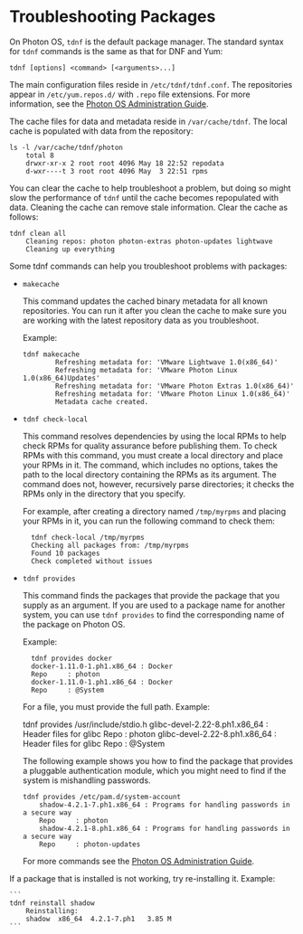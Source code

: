 # Troubleshooting Packages

On Photon OS, `tdnf` is the default package manager. The standard syntax for `tdnf` commands is the same as that for DNF and Yum: 
	
```
tdnf [options] <command> [<arguments>...]
```

The main configuration files reside in `/etc/tdnf/tdnf.conf`. The repositories appear in `/etc/yum.repos.d/` with `.repo` file extensions. For more information, see the [Photon OS Administration Guide](https://github.com/vmware/photon/blob/master/docs/photon-admin-guide.md).

The cache files for data and metadata reside in `/var/cache/tdnf`. The local cache is populated with data from the repository: 
	
```
ls -l /var/cache/tdnf/photon
	total 8
	drwxr-xr-x 2 root root 4096 May 18 22:52 repodata
	d-wxr----t 3 root root 4096 May  3 22:51 rpms
```

You can clear the cache to help troubleshoot a problem, but doing so might slow the performance of `tdnf` until the cache becomes repopulated with data. Cleaning the cache can remove stale information. Clear the cache as follows: 
	
```
tdnf clean all
	Cleaning repos: photon photon-extras photon-updates lightwave
	Cleaning up everything
```

Some tdnf commands can help you troubleshoot problems with packages:

- `makecache` 

    This command updates the cached binary metadata for all known repositories. You can run it after you clean the cache to make sure you are working with the latest repository data as you troubleshoot. 
    
    Example:
       
    ```
    tdnf makecache
           	Refreshing metadata for: 'VMware Lightwave 1.0(x86_64)'
           	Refreshing metadata for: 'VMware Photon Linux 1.0(x86_64)Updates'
           	Refreshing metadata for: 'VMware Photon Extras 1.0(x86_64)'
           	Refreshing metadata for: 'VMware Photon Linux 1.0(x86_64)'
           	Metadata cache created.
    ```

- `tdnf check-local`
    
    This command resolves dependencies by using the local RPMs to help check RPMs for quality assurance before publishing them. To check RPMs with this command, you must create a local directory and place your RPMs in it. The command, which includes no options, takes the path to the local directory containing the RPMs as its argument. The command does not, however, recursively parse directories; it checks the RPMs only in the directory that you specify. 
    
    For example, after creating a directory named `/tmp/myrpms` and placing your RPMs in it, you can run the following command to check them:  
    
    	tdnf check-local /tmp/myrpms
    	Checking all packages from: /tmp/myrpms
    	Found 10 packages
    	Check completed without issues
    
- `tdnf provides`
    
    This command finds the packages that provide the package that you supply as an argument. If you are used to a package name for another system, you can use `tdnf provides` to find the corresponding name of the package on Photon OS. 
    
    Example: 
    
    	tdnf provides docker
    	docker-1.11.0-1.ph1.x86_64 : Docker
    	Repo     : photon
    	docker-1.11.0-1.ph1.x86_64 : Docker
    	Repo     : @System

    For a file, you must provide the full path. Example: 

	tdnf provides /usr/include/stdio.h
	glibc-devel-2.22-8.ph1.x86_64 : Header files for glibc
	Repo     : photon
	glibc-devel-2.22-8.ph1.x86_64 : Header files for glibc
	Repo     : @System

    The following example shows you how to find the package that provides a pluggable authentication module, which you might need to find if the system is mishandling passwords. 

    ```
    tdnf provides /etc/pam.d/system-account
    	shadow-4.2.1-7.ph1.x86_64 : Programs for handling passwords in a secure way
    	Repo     : photon
    	shadow-4.2.1-8.ph1.x86_64 : Programs for handling passwords in a secure way
    	Repo     : photon-updates
    ```

    For more commands see the [Photon OS Administration Guide](photon_admin/README.md).

If a package that is installed is not working, try re-installing it. 
Example: 
    	
    ```
    tdnf reinstall shadow
    	Reinstalling:
    	shadow 	x86_64 	4.2.1-7.ph1   3.85 M
    ```
